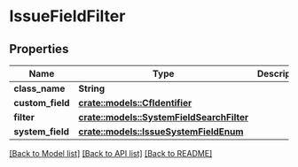 # IssueFieldFilter

## Properties

Name | Type | Description | Notes
------------ | ------------- | ------------- | -------------
**class_name** | **String** |  | 
**custom_field** | [**crate::models::CfIdentifier**](CFIdentifier.md) |  | 
**filter** | [**crate::models::SystemFieldSearchFilter**](SystemFieldSearchFilter.md) |  | 
**system_field** | [**crate::models::IssueSystemFieldEnum**](IssueSystemFieldEnum.md) |  | 

[[Back to Model list]](../README.md#documentation-for-models) [[Back to API list]](../README.md#documentation-for-api-endpoints) [[Back to README]](../README.md)


